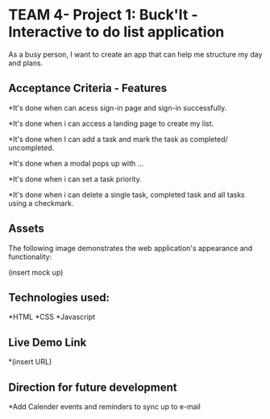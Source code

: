 # TEAM 4- Project 1: Buck'It - Interactive to do list application

As a busy person, I want to create an app that can help me structure my day and plans.


## Acceptance Criteria - Features

*It's done when can acess sign-in page and sign-in successfully.

*It's done when i can access a landing page to create my list.

*It's done when I can add a task and mark the task as completed/ uncompleted.

*It's done when a modal pops up with ...

*It's done when i can set a task priority.

*It's done when i can delete a single task, completed task and all tasks using a checkmark.



## Assets
The following image demonstrates the web application's appearance and functionality:

(insert mock up)


## Technologies used:

*HTML 
*CSS
*Javascript

## Live Demo Link

*(insert URL)

## Direction for future development

*Add Calender events and reminders to sync up to e-mail